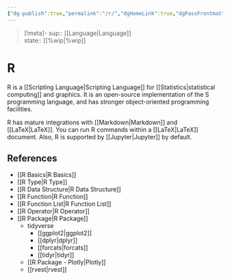 ```yaml
---
{"dg-publish":true,"permalink":"/r/","dgHomeLink":true,"dgPassFrontmatter":false,"dgShowBacklinks":true,"dgShowLocalGraph":true,"dgShowInlineTitle":true}
---
```


> [!meta]-
sup:: [[Language|Language]]  
state:: [[%wip|%wip]]  

# R

R is a [[Scripting Language|Scripting Language]] for [[Statistics|statistical computing]] and graphics. It is an open-source implementation of the S programming language, and has stronger object-oriented programming facilities.

R has mature integrations with [[Markdown|Markdown]] and [[LaTeX|LaTeX]].
You can run R commands within a [[LaTeX|LaTeX]] document.
Also, R is supported by [[Jupyter|Jupyter]] by default.

## References

* [[R Basics|R Basics]]
* [[R Type|R Type]]
* [[R Data Structure|R Data Structure]]
* [[R Function|R Function]]
* [[R Function List|R Function List]]
* [[R Operator|R Operator]]
* [[R Package|R Package]]
    - tidyverse
        - [[ggplot2|ggplot2]]
        - [[dplyr|dplyr]]
        - [[forcats|forcats]]
        - [[tidyr|tidyr]]
    - [[R Package - Plotly|Plotly]]
    - [[rvest|rvest]]
